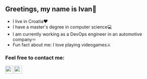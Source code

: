 ## Greetings, my name is Ivan🤟

- I live in Croatia❤️
- I have a master's degree in computer science💻
- I am currently working as a DevOps engineer in an automotive company♾
- Fun fact about me: I love playing videogames⚔️

### Feel free to contact me:

[<img align="left" width="25px" src="https://cdn.jsdelivr.net/npm/simple-icons@v3/icons/linkedin.svg" />][linkedin]
[<img align="left" width="25px" src="https://cdn.jsdelivr.net/npm/simple-icons@v3/icons/discord.svg" />][discord]

<br />
<br />

[linkedin]: https://www.linkedin.com/in/ivan-ko%C5%BEul-05b3111a2/
[discord]: https://discordapp.com/users/414802681530417153


<!---
Kozulko1/Kozulko1 is a ✨ special ✨ repository because its `README.md` (this file) appears on your GitHub profile.
You can click the Preview link to take a look at your changes.
--->
